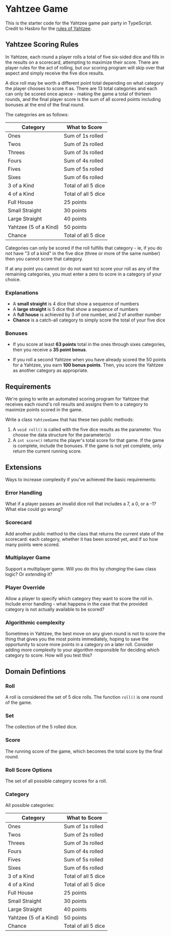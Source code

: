 # Yahtzee Game

This is the starter code for the Yahtzee game pair party in TypeScript. Credit to Hasbro for the [rules of Yahtzee](https://www.hasbro.com/common/instruct/yahtzee.pdf).

## Yahtzee Scoring Rules

In Yahtzee, each round a player rolls a total of five six-sided dice and fills in the results on a scorecard, attempting to maximize their score. There are player rules for the act of rolling, but our scoring program will skip over that aspect and simply receive the five dice results.

A dice roll may be worth a different point total depending on what category the player chooses to score it as. There are 13 total categories and each can only be scored once apiece - making the game a total of thirteen rounds, and the final player score is the sum of all scored points including bonuses at the end of the final round.

The categories are as follows:

| Category  | What to Score |
| ------------- | ------------- |
| Ones  | Sum of 1s rolled |
| Twos | Sum of 2s rolled |
| Threes | Sum of 3s rolled |
| Fours | Sum of 4s rolled |
| Fives | Sum of 5s rolled |
| Sixes | Sum of 6s rolled |
| 3 of a Kind | Total of all 5 dice |
| 4 of a Kind | Total of all 5 dice |
| Full House | 25 points |
| Small Straight | 30 points |
| Large Straight | 40 points |
| Yahtzee (5 of a Kind) | 50 points |
| Chance | Total of all 5 dice |

Categories can only be scored if the roll fulfills that category - ie, if you do not have "3 of a kind" in the five dice (three or more of the same number) then you cannot score that category.

If at any point you cannot (or do not want to) score your roll as any of the remaining categories, you must enter a zero to score in a category of your choice.

### Explanations
- A **small straight** is 4 dice that show a sequence of numbers
- A **large straight** is 5 dice that show a sequence of numbers
- A **full house** is achieved by 3 of one number, and 2 of another number
- **Chance** is a catch-all category to simply score the total of your five dice

### Bonuses

- If you score at least **63 points** total in the ones through sixes categories, then you receive a **35 point bonus**.

- If you roll a second Yahtzee when you have already scored the 50 points for a Yahtzee, you earn **100 bonus points**. Then, you score the Yahtzee as another category as appropriate.

## Requirements

We're going to write an automated scoring program for Yahtzee that receives each round's roll results and assigns them to a category to maximize points scored in the game.

Write a class `YahtzeeGame` that has these two public methods:

1. A `void roll()` is called with the five dice results as the parameter. You choose the data structure for the parameter(s)
2. A `int score()` returns the player's total score for that game. If the game is complete, include the bonuses. If the game is not yet complete, only return the current running score.

## Extensions

Ways to increase complexity if you've achieved the basic requirements:

### Error Handling
What if a player passes an invalid dice roll that includes a 7, a 0, or a -1? What else could go wrong?

### Scorecard
Add another public method to the class that returns the current state of the scorecard: each category, whether it has been scored yet, and if so how many points were scored.

### Multiplayer Game
Support a multiplayer game. Will you do this by *changing* the `Game` class logic? Or *extending* it?

### Player Override
Allow a player to specify which category they want to score the roll in. Include error handling - what happens in the case that the provided category is not actually available to be scored?

### Algorithmic complexity
Sometimes in Yahtzee, the best move on any given round is not to score the thing that gives you the most points immediately, hoping to save the opportunity to score more points in a category on a later roll. Consider adding more complexity to your algorithm responsible for deciding which category to score. How will you test this?

## Domain Defintions

### Roll
A roll is considered the set of 5 dice rolls. The function `roll()` is one round of the game.

### Set
The collection of the 5 rolled dice.

### Score
The running score of the game, which becomes the total score by the final round. 

### Roll Score Options
The set of all possible category scores for a roll.

### Category
All possible categories:

| Category  | What to Score |
| ------------- | ------------- |
| Ones  | Sum of 1s rolled |
| Twos | Sum of 2s rolled |
| Threes | Sum of 3s rolled |
| Fours | Sum of 4s rolled |
| Fives | Sum of 5s rolled |
| Sixes | Sum of 6s rolled |
| 3 of a Kind | Total of all 5 dice |
| 4 of a Kind | Total of all 5 dice |
| Full House | 25 points |
| Small Straight | 30 points |
| Large Straight | 40 points |
| Yahtzee (5 of a Kind) | 50 points |
| Chance | Total of all 5 dice |